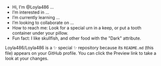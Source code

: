 -  Hi, I’m @Loyla486 ...
-  I’m interested in ...
-  I’m currently learning ...
-  I’m looking to collaborate on ...
-  How to reach me: Look for a special urn in a keep, or put a tooth container under your pillow.
-  Fun fact: I like skullfish, and other food with the "Dark" attribute.

Loyla486/Loyla486 is a ✨ special ✨ repository because its `README.md` (this file) appears on your GitHub profile.
You can click the Preview link to take a look at your changes.
